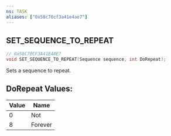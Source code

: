 ```yaml
---
ns: TASK
aliases: ["0x58c70cf3a41e4ae7"]
---
```

## SET_SEQUENCE_TO_REPEAT

```c
// 0x58C70CF3A41E4AE7
void SET_SEQUENCE_TO_REPEAT(Sequence sequence, int DoRepeat);
```

Sets a sequence to repeat.

## DoRepeat Values:
| Value | Name |
| --- | --- |
| 0 | Not |
| 8 | Forever |

